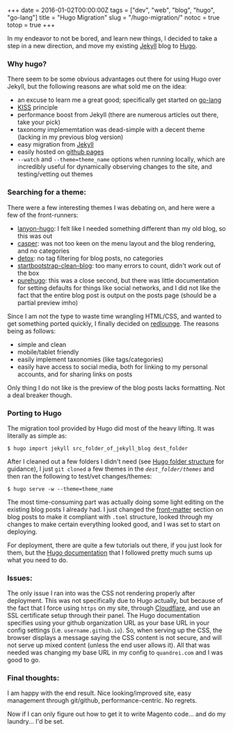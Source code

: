+++
date = 2016-01-02T00:00:00Z
tags = ["dev", "web", "blog", "hugo", "go-lang"]
title = "Hugo Migration"
slug = "/hugo-migration/"
notoc = true
totop = true
+++

In my endeavor to not be bored, and learn new things, I decided to take a step in a new direction, and move my existing [Jekyll](http://jekyllrb.com/) blog to [Hugo](http://gohugo.io/).

### Why hugo?
There seem to be some obvious advantages out there for using Hugo over Jekyll, but the following reasons are what sold me on the idea:

* an excuse to learn me a great good; specifically get started on [go-lang](https://golang.org/)
* [KISS](https://en.wikipedia.org/wiki/KISS_principle) principle
* performance boost from Jekyll (there are numerous articles out there, take your pick)
* taxonomy implememtation was dead-simple with a decent theme (lacking in my previous blog version)
* easy migration from [Jekyll](https://gohugo.io/tutorials/migrate-from-jekyll/)
* easily hosted on [github pages](https://gohugo.io/tutorials/github-pages-blog/)
* `--watch` and `--theme=theme_name` options when running locally, which are incredibly useful for dynamically observing changes to the site, and testing/vetting out themes

### Searching for a theme:
There were a few interesting themes I was debating on, and here were a few of the front-runners:

* [lanyon-hugo](http://themes.gohugo.io/lanyon/): I felt like I needed something different than my old blog, so this was out
* [casper](http://themes.gohugo.io/casper/): was not too keen on the menu layout and the blog rendering, and no categories
* [detox](http://themes.gohugo.io/detox/): no tag filtering for blog posts, no categories
* [startbootstrap-clean-blog](http://themes.gohugo.io/startbootstrap-clean-blog/): too many errors to count, didn't work out of the box
* [purehugo](http://themes.gohugo.io/purehugo/): this was a close second, but there was little documentation for setting defaults for things like social networks, and I did not like the fact that the entire blog post is output on the posts page (should be a partial preview imho)

Since I am not the type to waste time wrangling HTML/CSS, and wanted to get something ported quickly, I finally decided on [redlounge](http://themes.gohugo.io/redlounge/). The reasons being as follows:

* simple and clean
* mobile/tablet friendly
* easily implement taxonomies (like tags/categories)
* easily have access to social media, both for linking to my personal accounts, and for sharing links on posts

Only thing I do not like is the preview of the blog posts lacks formatting. Not a deal breaker though.

### Porting to Hugo
The migration tool provided by Hugo did most of the heavy lifting. It was literally as simple as:

	$ hugo import jekyll src_folder_of_jekyll_blog dest_folder

After I cleaned out a few folders I didn't need (see [Hugo folder structure](https://gohugo.io/overview/source-directory/) for guidance), I just `git cloned` a few themes in the *`dest_folder/themes`* and then ran the following to test/vet changes/themes:

	$ hugo serve -w --theme=theme_name

The most time-consuming part was actually doing some light editing on the existing blog posts I already had. I just changed the [front-matter](https://gohugo.io/content/front-matter/) section on blog posts to make it compliant with `.toml` structure, looked through my changes to make certain everything looked good, and I was set to start on deploying.

For deployment, there are quite a few tutorials out there, if you just look for them, but the [Hugo documentation](https://gohugo.io/tutorials/github-pages-blog/#hosting-personal-organization-pages:fcefb200141ace3e7bfd6542457b7a72) that I followed pretty much sums up what you need to do.

### Issues:
The only issue I ran into was the CSS not rendering properly after deployment. This was not specifically due to Hugo actually, but because of the fact that I force using `https` on my site, through [Cloudflare](https://www.cloudflare.com/), and use an SSL certificate setup through their panel. The Hugo documentation specifies using your github organization URL as your base URL in your config settings (i.e. `username.github.io`). So, when serving up the CSS, the browser displays a message saying the CSS content is not secure, and will not serve up mixed content (unless the end user allows it). All that was needed was changing my base URL in my config to `quandrei.com` and I was good to go.

### Final thoughts:
I am happy with the end result. Nice looking/improved site, easy management through git/github, performance-centric. No regrets.

Now if I can only figure out how to get it to write Magento code... and do my laundry... I'd be set.
